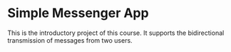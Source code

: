 # Simple Messenger App

This is the introductory project of this course. It supports the bidirectional transmission of messages from two users.
